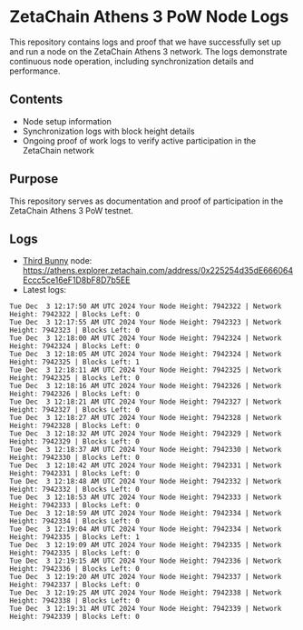 # ZetaChain Athens 3 PoW Node Logs
This repository contains logs and proof that we have successfully set up and run a node on the ZetaChain Athens 3 network. The logs demonstrate continuous node operation, including synchronization details and performance.

## Contents
- Node setup information
- Synchronization logs with block height details
- Ongoing proof of work logs to verify active participation in the ZetaChain network

## Purpose
This repository serves as documentation and proof of participation in the ZetaChain Athens 3 PoW testnet.

## Logs

- [Third Bunny](https://thirdbunny.xyz/) node: https://athens.explorer.zetachain.com/address/0x225254d35dE666064Eccc5ce16eF1D8bF8D7b5EE
- Latest logs:
```
Tue Dec  3 12:17:50 AM UTC 2024 Your Node Height: 7942322 | Network Height: 7942322 | Blocks Left: 0
Tue Dec  3 12:17:55 AM UTC 2024 Your Node Height: 7942323 | Network Height: 7942323 | Blocks Left: 0
Tue Dec  3 12:18:00 AM UTC 2024 Your Node Height: 7942324 | Network Height: 7942324 | Blocks Left: 0
Tue Dec  3 12:18:05 AM UTC 2024 Your Node Height: 7942324 | Network Height: 7942325 | Blocks Left: 1
Tue Dec  3 12:18:11 AM UTC 2024 Your Node Height: 7942325 | Network Height: 7942325 | Blocks Left: 0
Tue Dec  3 12:18:16 AM UTC 2024 Your Node Height: 7942326 | Network Height: 7942326 | Blocks Left: 0
Tue Dec  3 12:18:21 AM UTC 2024 Your Node Height: 7942327 | Network Height: 7942327 | Blocks Left: 0
Tue Dec  3 12:18:27 AM UTC 2024 Your Node Height: 7942328 | Network Height: 7942328 | Blocks Left: 0
Tue Dec  3 12:18:32 AM UTC 2024 Your Node Height: 7942329 | Network Height: 7942329 | Blocks Left: 0
Tue Dec  3 12:18:37 AM UTC 2024 Your Node Height: 7942330 | Network Height: 7942330 | Blocks Left: 0
Tue Dec  3 12:18:42 AM UTC 2024 Your Node Height: 7942331 | Network Height: 7942331 | Blocks Left: 0
Tue Dec  3 12:18:48 AM UTC 2024 Your Node Height: 7942332 | Network Height: 7942332 | Blocks Left: 0
Tue Dec  3 12:18:53 AM UTC 2024 Your Node Height: 7942333 | Network Height: 7942333 | Blocks Left: 0
Tue Dec  3 12:18:59 AM UTC 2024 Your Node Height: 7942334 | Network Height: 7942334 | Blocks Left: 0
Tue Dec  3 12:19:04 AM UTC 2024 Your Node Height: 7942334 | Network Height: 7942335 | Blocks Left: 1
Tue Dec  3 12:19:09 AM UTC 2024 Your Node Height: 7942335 | Network Height: 7942335 | Blocks Left: 0
Tue Dec  3 12:19:15 AM UTC 2024 Your Node Height: 7942336 | Network Height: 7942336 | Blocks Left: 0
Tue Dec  3 12:19:20 AM UTC 2024 Your Node Height: 7942337 | Network Height: 7942337 | Blocks Left: 0
Tue Dec  3 12:19:25 AM UTC 2024 Your Node Height: 7942338 | Network Height: 7942338 | Blocks Left: 0
Tue Dec  3 12:19:31 AM UTC 2024 Your Node Height: 7942339 | Network Height: 7942339 | Blocks Left: 0
```
